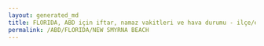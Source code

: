 ```yaml
---
layout: generated_md
title: FLORIDA, ABD için iftar, namaz vakitleri ve hava durumu - ilçe/eyalet seç
permalink: /ABD/FLORIDA/NEW SMYRNA BEACH
---
```


<script type="text/javascript">
  var country = ABD;
  var city = FLORIDA;
  var state = NEW SMYRNA BEACH;
  var lat = 72;
  var lon = 21;
</script>
